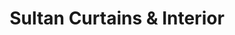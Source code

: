 ---
title: "Sultan Curtains & Interior"
url: /karachi/sultan-curtains-und-interior/
shop: Raumausstattung
---